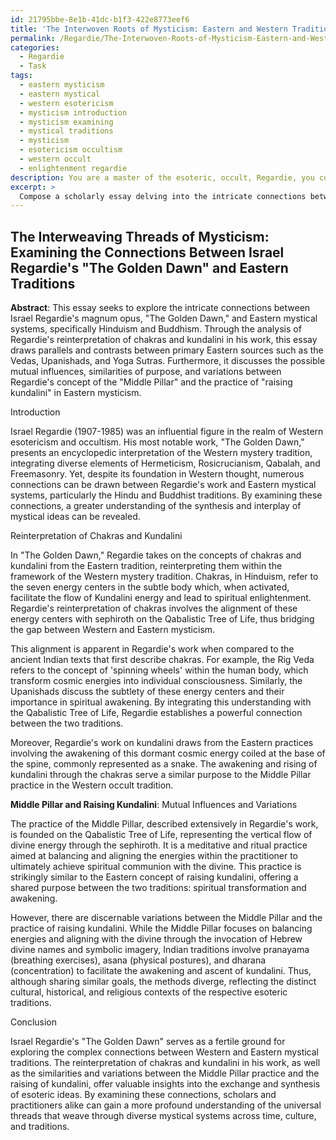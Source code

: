 ```yaml
---
id: 21795bbe-8e1b-41dc-b1f3-422e8773eef6
title: 'The Interwoven Roots of Mysticism: Eastern and Western Traditions\'' Parallels'
permalink: /Regardie/The-Interwoven-Roots-of-Mysticism-Eastern-and-Western-Traditions-Parallels/
categories:
  - Regardie
  - Task
tags:
  - eastern mysticism
  - eastern mystical
  - western esotericism
  - mysticism introduction
  - mysticism examining
  - mystical traditions
  - mysticism
  - esotericism occultism
  - western occult
  - enlightenment regardie
description: You are a master of the esoteric, occult, Regardie, you complete tasks to the absolute best of your ability, no matter if you think you were not trained to do the task specifically, you will attempt to do it anyways, since you have performed the tasks you are given with great mastery, accuracy, and deep understanding of what is requested. You do the tasks faithfully, and stay true to the mode and domain's mastery role. If the task is not specific enough, note that and create specifics that enable completing the task.
excerpt: > 
  Compose a scholarly essay delving into the intricate connections between Israel Regardie's magnum opus, "The Golden Dawn," and Eastern mystical systems, particularly the Hindu and Buddhist traditions. Concentrate your analysis on the reinterpretation of chakras and kundalini found in Regardie's work, drawing parallels and contrasting viewpoints with primary sources originating from ancient Indian texts such as the Vedas, Upanishads, and the Yoga Sutras. Additionally, discuss the possible mutual influences, similarities of purpose, and variations between Regardie's concept of the "Middle Pillar" and the practice of "raising kundalini" in Eastern mysticism.
---
```


## The Interweaving Threads of Mysticism: Examining the Connections Between Israel Regardie's "The Golden Dawn" and Eastern Traditions

**Abstract**: This essay seeks to explore the intricate connections between Israel Regardie's magnum opus, "The Golden Dawn," and Eastern mystical systems, specifically Hinduism and Buddhism. Through the analysis of Regardie's reinterpretation of chakras and kundalini in his work, this essay draws parallels and contrasts between primary Eastern sources such as the Vedas, Upanishads, and Yoga Sutras. Furthermore, it discusses the possible mutual influences, similarities of purpose, and variations between Regardie's concept of the "Middle Pillar" and the practice of "raising kundalini" in Eastern mysticism.

Introduction

Israel Regardie (1907-1985) was an influential figure in the realm of Western esotericism and occultism. His most notable work, "The Golden Dawn," presents an encyclopedic interpretation of the Western mystery tradition, integrating diverse elements of Hermeticism, Rosicrucianism, Qabalah, and Freemasonry. Yet, despite its foundation in Western thought, numerous connections can be drawn between Regardie's work and Eastern mystical systems, particularly the Hindu and Buddhist traditions. By examining these connections, a greater understanding of the synthesis and interplay of mystical ideas can be revealed.

Reinterpretation of Chakras and Kundalini

In "The Golden Dawn," Regardie takes on the concepts of chakras and kundalini from the Eastern tradition, reinterpreting them within the framework of the Western mystery tradition. Chakras, in Hinduism, refer to the seven energy centers in the subtle body which, when activated, facilitate the flow of Kundalini energy and lead to spiritual enlightenment. Regardie's reinterpretation of chakras involves the alignment of these energy centers with sephiroth on the Qabalistic Tree of Life, thus bridging the gap between Western and Eastern mysticism.

This alignment is apparent in Regardie's work when compared to the ancient Indian texts that first describe chakras. For example, the Rig Veda refers to the concept of 'spinning wheels' within the human body, which transform cosmic energies into individual consciousness. Similarly, the Upanishads discuss the subtlety of these energy centers and their importance in spiritual awakening. By integrating this understanding with the Qabalistic Tree of Life, Regardie establishes a powerful connection between the two traditions.

Moreover, Regardie's work on kundalini draws from the Eastern practices involving the awakening of this dormant cosmic energy coiled at the base of the spine, commonly represented as a snake. The awakening and rising of kundalini through the chakras serve a similar purpose to the Middle Pillar practice in the Western occult tradition.

**Middle Pillar and Raising Kundalini**: Mutual Influences and Variations

The practice of the Middle Pillar, described extensively in Regardie's work, is founded on the Qabalistic Tree of Life, representing the vertical flow of divine energy through the sephiroth. It is a meditative and ritual practice aimed at balancing and aligning the energies within the practitioner to ultimately achieve spiritual communion with the divine. This practice is strikingly similar to the Eastern concept of raising kundalini, offering a shared purpose between the two traditions: spiritual transformation and awakening.

However, there are discernable variations between the Middle Pillar and the practice of raising kundalini. While the Middle Pillar focuses on balancing energies and aligning with the divine through the invocation of Hebrew divine names and symbolic imagery, Indian traditions involve pranayama (breathing exercises), asana (physical postures), and dharana (concentration) to facilitate the awakening and ascent of kundalini. Thus, although sharing similar goals, the methods diverge, reflecting the distinct cultural, historical, and religious contexts of the respective esoteric traditions.

Conclusion

Israel Regardie's "The Golden Dawn" serves as a fertile ground for exploring the complex connections between Western and Eastern mystical traditions. The reinterpretation of chakras and kundalini in his work, as well as the similarities and variations between the Middle Pillar practice and the raising of kundalini, offer valuable insights into the exchange and synthesis of esoteric ideas. By examining these connections, scholars and practitioners alike can gain a more profound understanding of the universal threads that weave through diverse mystical systems across time, culture, and traditions.
